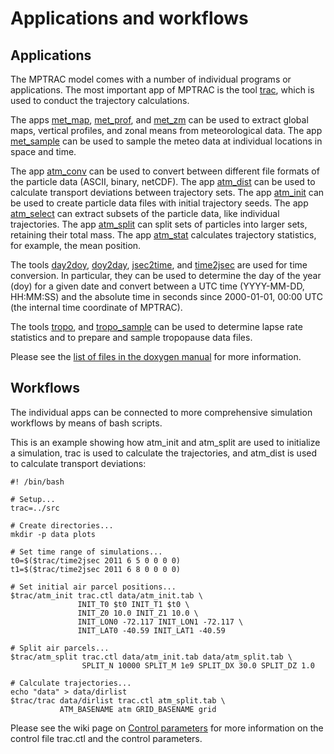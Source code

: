 # Applications and workflows

## Applications

The MPTRAC model comes with a number of individual programs or applications. The most important app of MPTRAC is the tool [trac](apps/trac.md), which is used to conduct the trajectory calculations.

The apps [met_map](apps/met_map.md), [met_prof](apps/met_prof.md), and [met_zm](apps/met_zm.md) can be used to extract global maps, vertical profiles, and zonal means from meteorological data. The app [met_sample](apps/met_sample.md) can be used to sample the meteo data at individual locations in space and time.

The app [atm_conv](apps/atm_conv.md) can be used to convert between different file formats of the particle data (ASCII, binary, netCDF). The app [atm_dist](apps/atm_dist.md) can be used to calculate transport deviations between trajectory sets. The app [atm_init](apps/atm_init.md) can be used to create particle data files with initial trajectory seeds. The app [atm_select](apps/atm_select.md) can extract subsets of the particle data, like individual trajectories. The app [atm_split](apps/atm_split.md) can split sets of particles into larger sets, retaining their total mass. The app [atm_stat](apps/atm_stat.md) calculates trajectory statistics, for example, the mean position.

The tools [day2doy](apps/day2doy.md), [doy2day](apps/doy2day.md), [jsec2time](apps/jsec2time.md), and [time2jsec](apps/time2jsec.md) are used for time conversion. In particular, they can be used to determine the day of the year (doy) for a given date and convert between a UTC time (YYYY-MM-DD, HH:MM:SS) and the absolute time in seconds since 2000-01-01, 00:00 UTC (the internal time coordinate of MPTRAC).

The tools [tropo](apps/tropo.md), and [tropo_sample](apps/tropo_sample.md) can be used to determine lapse rate statistics and to prepare and sample tropopause data files.

Please see the [list of files in the doxygen manual](https://slcs-jsc.github.io/mptrac/doxygen/files.html) for more information.

## Workflows

The individual apps can be connected to more comprehensive simulation workflows by means of bash scripts.

This is an example showing how atm_init and atm_split are used to initialize a simulation, trac is used to calculate the trajectories, and atm_dist is used to calculate transport deviations:

```
#! /bin/bash

# Setup...
trac=../src

# Create directories...
mkdir -p data plots

# Set time range of simulations...
t0=$($trac/time2jsec 2011 6 5 0 0 0 0)
t1=$($trac/time2jsec 2011 6 8 0 0 0 0)

# Set initial air parcel positions...
$trac/atm_init trac.ctl data/atm_init.tab \
               INIT_T0 $t0 INIT_T1 $t0 \
               INIT_Z0 10.0 INIT_Z1 10.0 \
               INIT_LON0 -72.117 INIT_LON1 -72.117 \
               INIT_LAT0 -40.59 INIT_LAT1 -40.59

# Split air parcels...
$trac/atm_split trac.ctl data/atm_init.tab data/atm_split.tab \
                SPLIT_N 10000 SPLIT_M 1e9 SPLIT_DX 30.0 SPLIT_DZ 1.0

# Calculate trajectories...
echo "data" > data/dirlist
$trac/trac data/dirlist trac.ctl atm_split.tab \
           ATM_BASENAME atm GRID_BASENAME grid
```

Please see the wiki page on [Control parameters](control-parameters.md) for more information on the control file trac.ctl and the control parameters.
